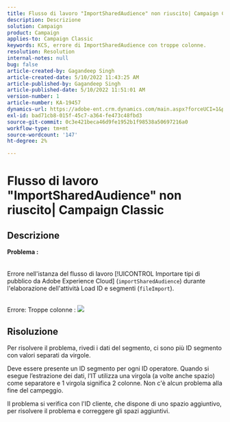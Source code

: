 ```yaml
---
title: Flusso di lavoro "ImportSharedAudience" non riuscito| Campaign Classic"
description: Descrizione
solution: Campaign
product: Campaign
applies-to: Campaign Classic
keywords: KCS, errore di ImportSharedAudience con troppe colonne.
resolution: Resolution
internal-notes: null
bug: false
article-created-by: Gagandeep Singh
article-created-date: 5/10/2022 11:43:25 AM
article-published-by: Gagandeep Singh
article-published-date: 5/10/2022 11:51:01 AM
version-number: 1
article-number: KA-19457
dynamics-url: https://adobe-ent.crm.dynamics.com/main.aspx?forceUCI=1&pagetype=entityrecord&etn=knowledgearticle&id=a7ccf962-56d0-ec11-a7b5-00224809c556
exl-id: bad71cb8-015f-45c7-a364-fe473c48fbd3
source-git-commit: 0c3e421beca46d9fe1952b1f98538a50697216a0
workflow-type: tm+mt
source-wordcount: '147'
ht-degree: 2%

---
```


# Flusso di lavoro &quot;ImportSharedAudience&quot; non riuscito| Campaign Classic

## Descrizione

<b>Problema :</b>
<br> <br><br>Errore nell&#39;istanza del flusso di lavoro [!UICONTROL Importare tipi di pubblico da Adobe Experience Cloud] (`importSharedAudience`) durante l&#39;elaborazione dell&#39;attività Load ID e segmenti (`fileImport`).

<br>Errore: Troppe colonne :
![](https://adobe.sharepoint.com/sites/D365EntAttachments/account/604485c9-a5ed-e811-a94a-000d3a34e4b0/incident/E-000185882/Fileimport%20Error.png)

## Risoluzione


Per risolvere il problema, rivedi i dati del segmento, ci sono più ID segmento con valori separati da virgole.

Deve essere presente un ID segmento per ogni ID operatore. Quando si esegue l’estrazione dei dati, l’IT utilizza una virgola (a volte anche spazio) come separatore e 1 virgola significa 2 colonne. Non c&#39;è alcun problema alla fine del campeggio.

Il problema si verifica con l&#39;ID cliente, che dispone di uno spazio aggiuntivo, per risolvere il problema e correggere gli spazi aggiuntivi.
